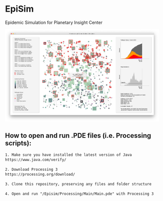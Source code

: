 # EpiSim
Epidemic Simulation for Planetary Insight Center

![Epidemic Simulation by Ira Winder](screenshots/screenshot.png?raw=true "Epidemic Simulation by Ira Winder")

## How to open and run .PDE files (i.e. Processing scripts):

	1. Make sure you have installed the latest version of Java
	https://www.java.com/verify/

	2. Download Processing 3
	https://processing.org/download/

	3. Clone this repository, preserving any files and folder structure
	
	4. Open and run "/Episim/Processing/Main/Main.pde" with Processing 3
